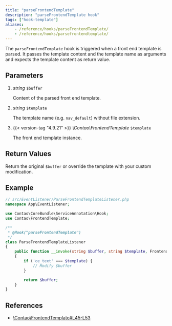 ```yaml
---
title: "parseFrontendTemplate"
description: "parseFrontendTemplate hook"
tags: ["hook-template"]
aliases:
    - /reference/hooks/parseFrontendTemplate/
    - /reference/hooks/parsefrontendtemplate/
---
```



The `parseFrontendTemplate` hook is triggered when a front end template is
parsed. It passes the template content and the template name as arguments
and expects the template content as return value.


## Parameters

1. *string* `$buffer`

    Content of the parsed front end template.

2. *string* `$template`

    The template name (e.g. `nav_default`) without file extension.

3. {{< version-tag "4.9.21" >}} *\Contao\FrontendTemplate* `$template`

    The front end template instance.


## Return Values

Return the original `$buffer` or override the template with your custom
modification.


## Example

```php
// src/EventListener/ParseFrontendTemplateListener.php
namespace App\EventListener;

use Contao\CoreBundle\ServiceAnnotation\Hook;
use Contao\FrontendTemplate;

/**
 * @Hook("parseFrontendTemplate")
 */
class ParseFrontendTemplateListener
{
    public function __invoke(string $buffer, string $template, FrontendTemplate $template): string
    {
        if ('ce_text' === $template) {
            // Modify $buffer
        }

        return $buffer;
    }
}
```


## References

* [\Contao\FrontendTemplate#L45-L53](https://github.com/contao/contao/blob/1525618c3b8aea3c1aec97c3c1629f72475d93bd/core-bundle/src/Resources/contao/classes/FrontendTemplate.php#L45-L53)
